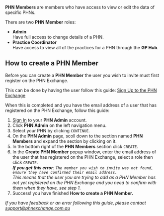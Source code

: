 **PHN Members** are members who have access to view or edit the data of specific PHNs.

There are two **PHN Member** roles:

- **Admin**  
    Have full access to change details of a PHN.
- **Practice Coordinator**  
    Have access to view all of the practices for a PHN through the **GP Hub**.

## How to create a **PHN Member**

Before you can create a **PHN Member** the user you wish to invite must first register on the PHN Exchange.

This can be done by having the user follow this guide: <a href="../../../members/#sign-up-to-the-phn-exchange" target="_blank">Sign Up to the PHN Exchange</a>

When this is completed and you have the email address of a user that has registered on the PHN Exchange, follow this guide:

1. <a href="../../../members/#sign-in-to-the-phn-exchange" target="_blank">Sign In</a> to your **PHN Admin** account.
2. Click **PHN Admin** on the left navigation menu.
3. Select your PHN by clicking `CONTINUE`.
4. On the **PHN Admin** page, scoll down to the section named **PHN Members** and expand the section by clicking on it.
5. In the bottom right of the **PHN Members** section click `CREATE`.
6. In the **Create PHN Member** popup window, enter the email address of the user that has registered on the PHN Exchange, select a role then click `CREATE`.   
    ***If you get this error**: `The member you wish to invite was not found, ensure they have confirmed their email address.`*  
    *This means that the user you are trying to add as a PHN Member has not yet registered on the PHN Exchange and you need to confirm with them when they have, see step 1.*  
7. Success! you have finished **How to create a PHN Member.**

*If you have feedback or an error following this guide, please contact support@phnexchange.com.au*
